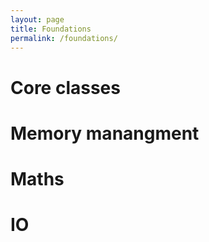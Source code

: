 ```yaml
---
layout: page
title: Foundations
permalink: /foundations/
---
```


# Core classes

# Memory manangment

# Maths

# IO

